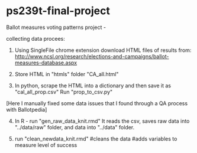 # ps239t-final-project

Ballot measures voting patterns project - 

collecting data procees:

1. Using SingleFile chrome extension download HTML files of results from:
http://www.ncsl.org/research/elections-and-campaigns/ballot-measures-database.aspx

2. Store HTML in "htmls" folder
"CA_all.html"

3. In python, scrape the HTML into a dictionary and then save it as "cal_all_prop.csv"
Run "prop_to_csv.py"

[Here I manually fixed some data issues that I found through a QA process with Ballotpedia]

4. In R - run "gen_raw_data_knit.rmd"
It reads the csv, saves raw data into "../data/raw" folder, and data into "../data" folder.

5. run "clean_newdata_knit.rmd"
#cleans the data
#adds variables to measure level of success
